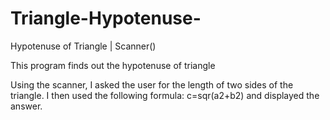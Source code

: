 # Triangle-Hypotenuse-

Hypotenuse of Triangle |  Scanner() 


This program finds out the hypotenuse of triangle

Using the scanner, I asked the user for the length of two sides of the triangle. 
I then used the following formula:
c=sqr(a2+b2)
and displayed the answer.
